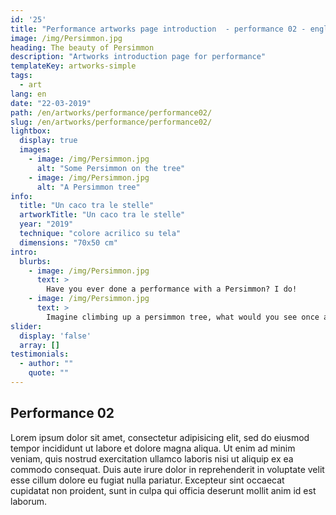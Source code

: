 ```yaml
---
id: '25'
title: "Performance artworks page introduction  - performance 02 - english"
image: /img/Persimmon.jpg
heading: The beauty of Persimmon
description: "Artworks introduction page for performance"
templateKey: artworks-simple
tags:
  - art
lang: en
date: "22-03-2019"
path: /en/artworks/performance/performance02/
slug: /en/artworks/performance/performance02/
lightbox:
  display: true
  images:
    - image: /img/Persimmon.jpg
      alt: "Some Persimmon on the tree"
    - image: /img/Persimmon.jpg
      alt: "A Persimmon tree"
info:
  title: "Un caco tra le stelle"
  artworkTitle: "Un caco tra le stelle"
  year: "2019"
  technique: "colore acrilico su tela"
  dimensions: "70x50 cm"  
intro:
  blurbs:
    - image: /img/Persimmon.jpg
      text: >
        Have you ever done a performance with a Persimmon? I do!
    - image: /img/Persimmon.jpg
      text: >
        Imagine climbing up a persimmon tree, what would you see once at the top?
slider:
  display: 'false'
  array: []
testimonials:
  - author: ""
    quote: ""
---
```


## Performance 02

Lorem ipsum dolor sit amet, consectetur adipisicing elit, sed do eiusmod tempor incididunt ut labore et dolore magna aliqua. Ut enim ad minim veniam, quis nostrud exercitation ullamco laboris nisi ut aliquip ex ea commodo consequat. Duis aute irure dolor in reprehenderit in voluptate velit esse cillum dolore eu fugiat nulla pariatur. Excepteur sint occaecat cupidatat non proident, sunt in culpa qui officia deserunt mollit anim id est laborum.
